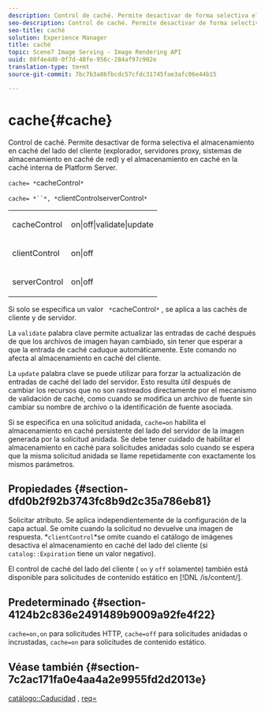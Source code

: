 ```yaml
---
description: Control de caché. Permite desactivar de forma selectiva el almacenamiento en caché del lado del cliente (explorador, servidores proxy, sistemas de almacenamiento en caché de red) y el almacenamiento en caché en la caché interna de Platform Server.
seo-description: Control de caché. Permite desactivar de forma selectiva el almacenamiento en caché del lado del cliente (explorador, servidores proxy, sistemas de almacenamiento en caché de red) y el almacenamiento en caché en la caché interna de Platform Server.
seo-title: caché
solution: Experience Manager
title: caché
topic: Scene7 Image Serving - Image Rendering API
uuid: 08f4e4d0-0f7d-48fe-956c-284af97c902e
translation-type: tm+mt
source-git-commit: 7bc7b3a86fbcdc57cfdc31745fae3afc06e44b15

---
```



# cache{#cache}

Control de caché. Permite desactivar de forma selectiva el almacenamiento en caché del lado del cliente (explorador, servidores proxy, sistemas de almacenamiento en caché de red) y el almacenamiento en caché en la caché interna de Platform Server.

`cache= *`cacheControl`*`

`cache= *``*, *`clientControlserverControl`*`

<table id="simpletable_70ACECAEA02F400C83B598FA13F1D00B"> 
 <tr class="strow"> 
  <td class="stentry"> <p><span class="codeph"> <span class="varname"> cacheControl</span></span> </p> </td> 
  <td class="stentry"> <p><span class="codeph"> on|off|validate|update</span> </p> </td> 
 </tr> 
 <tr class="strow"> 
  <td class="stentry"> <p><span class="codeph"> <span class="varname"> clientControl</span></span> </p></td> 
  <td class="stentry"> <p><span class="codeph"> on|off</span> </p></td> 
 </tr> 
 <tr class="strow"> 
  <td class="stentry"> <p><span class="codeph"> <span class="varname"> serverControl</span></span> </p></td> 
  <td class="stentry"> <p><span class="codeph"> on|off</span> </p></td> 
 </tr> 
</table>

Si solo se especifica un valor ` *`cacheControl`*` , se aplica a las cachés de cliente y de servidor.

La `validate` palabra clave permite actualizar las entradas de caché después de que los archivos de imagen hayan cambiado, sin tener que esperar a que la entrada de caché caduque automáticamente. Este comando no afecta al almacenamiento en caché del cliente.

La `update` palabra clave se puede utilizar para forzar la actualización de entradas de caché del lado del servidor. Esto resulta útil después de cambiar los recursos que no son rastreados directamente por el mecanismo de validación de caché, como cuando se modifica un archivo de fuente sin cambiar su nombre de archivo o la identificación de fuente asociada.

Si se especifica en una solicitud anidada, `cache=on` habilita el almacenamiento en caché persistente del lado del servidor de la imagen generada por la solicitud anidada. Se debe tener cuidado de habilitar el almacenamiento en caché para solicitudes anidadas solo cuando se espera que la misma solicitud anidada se llame repetidamente con exactamente los mismos parámetros.

## Propiedades {#section-dfd0b2f92b3743fc8b9d2c35a786eb81}

Solicitar atributo. Se aplica independientemente de la configuración de la capa actual. Se omite cuando la solicitud no devuelve una imagen de respuesta. *`clientControl`*se omite cuando el catálogo de imágenes desactiva el almacenamiento en caché del lado del cliente (si `catalog::Expiration` tiene un valor negativo).

El control de caché del lado del cliente ( `on` y `off` solamente) también está disponible para solicitudes de contenido estático en [!DNL /is/content/].

## Predeterminado {#section-4124b2c836e2491489b9009a92fe4f22}

`cache=on,on` para solicitudes HTTP, `cache=off` para solicitudes anidadas o incrustadas, `cache=on` para solicitudes de contenido estático.

## Véase también {#section-7c2ac171fa0e4aa4a2e9955fd2d2013e}

[catálogo::Caducidad](../../../../../is-api/image-catalog/image-serving-api-ref/c-image-catalog-reference/c-image-svg-data-reference/c-image-data-reference/r-expiration-cat.md#reference-a7afd668ecbb4d2da65d86259aa6a28a) , [req=](../../../../../is-api/http-ref/image-serving-api-ref/c-http-protocol-reference/c-command-reference/r-req/r-req.md#reference-907cdb4a97034db7ad94695f25552e76)
